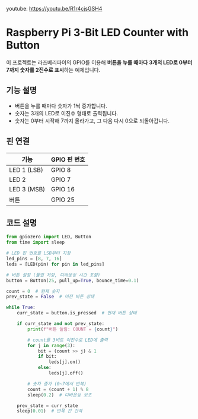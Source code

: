 youtube: https://youtu.be/R1r4cjsGSH4

# Raspberry Pi 3-Bit LED Counter with Button

이 프로젝트는 라즈베리파이의 GPIO를 이용해 **버튼을 누를 때마다 3개의 LED로 0부터 7까지 숫자를 2진수로 표시**하는 예제입니다.

## 기능 설명

- 버튼을 누를 때마다 숫자가 1씩 증가합니다.  
- 숫자는 3개의 LED로 이진수 형태로 출력됩니다.  
- 숫자는 0부터 시작해 7까지 올라가고, 그 다음 다시 0으로 되돌아갑니다.

## 핀 연결

| 기능     | GPIO 핀 번호 |
|----------|--------------|
| LED 1 (LSB) | GPIO 8     |
| LED 2      | GPIO 7     |
| LED 3 (MSB) | GPIO 16    |
| 버튼       | GPIO 25    |

## 코드 설명

```python
from gpiozero import LED, Button
from time import sleep

# LED 핀 번호를 LSB부터 지정
led_pins = [8, 7, 16]
leds = [LED(pin) for pin in led_pins]

# 버튼 설정 (풀업 저항, 디바운싱 시간 포함)
button = Button(25, pull_up=True, bounce_time=0.1)

count = 0  # 현재 숫자
prev_state = False  # 이전 버튼 상태

while True:
    curr_state = button.is_pressed  # 현재 버튼 상태

    if curr_state and not prev_state:
        print(f"버튼 눌림: COUNT = {count}")

        # count를 3비트 이진수로 LED에 출력
        for j in range(3):
            bit = (count >> j) & 1
            if bit:
                leds[j].on()
            else:
                leds[j].off()

        # 숫자 증가 (0~7에서 반복)
        count = (count + 1) % 8
        sleep(0.2)  # 디바운싱 보조

    prev_state = curr_state
    sleep(0.01)  # 반복 간 간격
